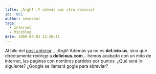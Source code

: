 ```yaml
---
title: ¡Argh! ¡Y además con otro dominio!
id: '861'
author: neverbot
tags:
  - Internet
  - Miniblog
date: 2008-08-01 11:36:11
---
```


Al hilo del [post anterior](http://localhost:8000/internet/nuevo-interfaz-en-delicious/)... ¡Argh! Además ya no es **del.icio.us**, sino que directamente redirige a **delicious.com**... hemos acabado con un mito de internet, las páginas con nombres partidos por puntos. ¿Qué será lo siguiente? ¿Google se llamará gogle para abreviar?